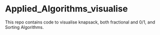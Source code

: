 # Applied_Algorithms_visualise
This repo contains code to visualise knapsack, both fractional and 0/1, and Sorting Algorithms.
